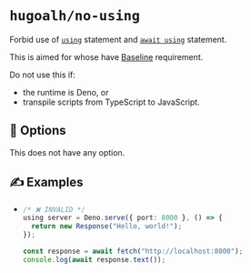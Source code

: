 # `hugoalh/no-using`

Forbid use of [`using`][ecmascript-using] statement and [`await using`][ecmascript-await-using] statement.

This is aimed for whose have [Baseline][ecmascript-baseline] requirement.

Do not use this if:

- the runtime is Deno, or
- transpile scripts from TypeScript to JavaScript.

## 🔧 Options

This does not have any option.

## ✍️ Examples

- ```ts
  /* ❌ INVALID */
  using server = Deno.serve({ port: 8000 }, () => {
    return new Response("Hello, world!");
  });

  const response = await fetch("http://localhost:8000");
  console.log(await response.text());
  ```

[ecmascript-await-using]: https://developer.mozilla.org/en-US/docs/Web/JavaScript/Reference/Statements/await_using
[ecmascript-baseline]: https://developer.mozilla.org/en-US/docs/Glossary/Baseline/Compatibility
[ecmascript-using]: https://developer.mozilla.org/en-US/docs/Web/JavaScript/Reference/Statements/using
